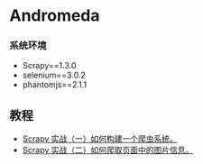 Andromeda
=========


### 系统环境
* Scrapy==1.3.0
* selenium==3.0.2
* phantomjs==2.1.1


## 教程
* [Scrapy 实战（一）如何构建一个爬虫系统。](http://jiaxin.im/blog/scrapy-jiao-cheng-yi-ru-he-gou/)
* [Scrapy 实战（二）如何爬取页面中的图片信息。](http://jiaxin.im/blog/scrapy-shi-zhan-er-pa-qu-ye-mi/)


